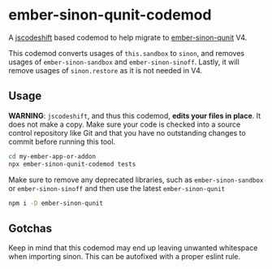 # ember-sinon-qunit-codemod

A [jscodeshift](https://github.com/facebook/jscodeshift) based codemod to help migrate to [ember-sinon-qunit](https://github.com/elwayman02/ember-sinon-qunit) V4.

This codemod converts usages of `this.sandbox` to `sinon`, and removes usages of `ember-sinon-sandbox` and `ember-sinon-sinoff`. Lastly, it will remove usages of `sinon.restore` as it is not needed in V4.

## Usage

**WARNING**: `jscodeshift`, and thus this codemod, **edits your files in place**.
It does not make a copy. Make sure your code is checked into a source control
repository like Git and that you have no outstanding changes to commit before
running this tool.

```bash
cd my-ember-app-or-addon
npx ember-sinon-qunit-codemod tests
```

Make sure to remove any deprecated libraries, such as `ember-sinon-sandbox` or `ember-sinon-sinoff` and then use the latest `ember-sinon-qunit`

```bash
npm i -D ember-sinon-qunit
```

## Gotchas

Keep in mind that this codemod may end up leaving unwanted whitespace when importing sinon. This can be autofixed with a proper eslint rule.